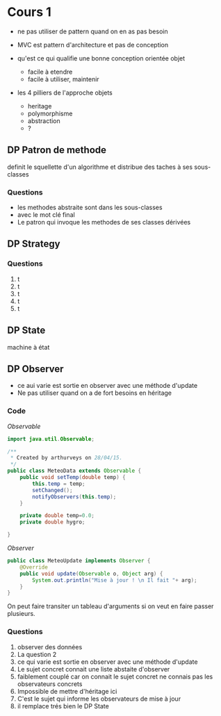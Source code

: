 # Cours 1
- ne pas utiliser de pattern quand on en as pas besoin
- MVC est pattern d'architecture et pas de conception
- qu'est ce qui qualifie une bonne conception orientée objet
  - facile à etendre
  - facile à utiliser, maintenir

- les 4 pilliers de l'approche objets
  - heritage
  - polymorphisme
  - abstraction
  - ?

## DP Patron de methode
 definit le squellette d'un algorithme et distribue des taches à ses sous-classes

### Questions
- les methodes abstraite sont dans les sous-classes
- avec le mot clé final
- Le patron qui invoque les methodes de ses classes dérivées

## DP Strategy
### Questions
1. t
2. t
3. t
4. t
5. t

## DP State
machine à état

## DP Observer
- ce aui varie est sortie en observer avec une méthode d'update
- Ne pas utiliser quand on a de fort besoins en héritage

### Code
_Observable_

```JAVA
import java.util.Observable;

/**
 * Created by arthurveys on 28/04/15.
 */
public class MeteoData extends Observable {
    public void setTemp(double temp) {
        this.temp = temp;
        setChanged();
        notifyObservers(this.temp);
    }

    private double temp=0.0;
    private double hygro;

}
```

_Observer_

```JAVA
public class MeteoUpdate implements Observer {
    @Override
    public void update(Observable o, Object arg) {
        System.out.println("Mise à jour ! \n Il fait "+ arg);
    }
}
```

On peut faire transiter un tableau d'arguments si on veut en faire passer plusieurs.

### Questions
1. observer des données
2. La question 2
  1. ce qui varie est sortie en observer avec une méthode d'update
  2. Le sujet concret connait une liste abstaite d'observer
  3. faiblement couplé car on connait le sujet concret ne connais pas les observateurs concrets
  4. Impossible de mettre d'héritage ici
  5. C'est le sujet qui informe les observateurs de mise à jour
  6. il remplace trés bien le DP State
